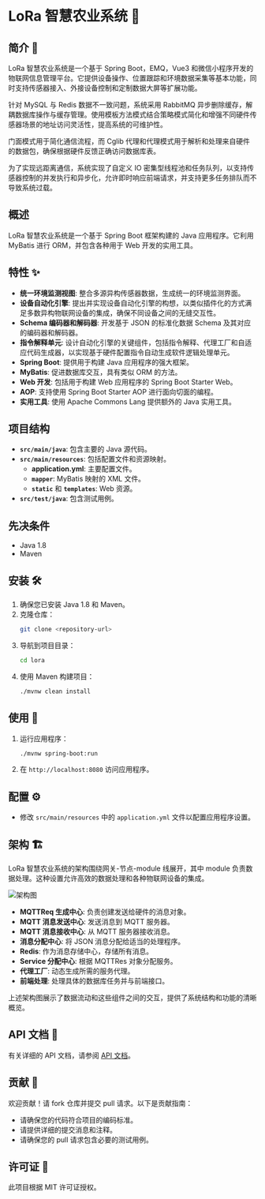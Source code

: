# LoRa 智慧农业系统 🌾

## 简介 📘

LoRa 智慧农业系统是一个基于 Spring Boot，EMQ，Vue3 和微信小程序开发的物联网信息管理平台。它提供设备操作、位置跟踪和环境数据采集等基本功能，同时支持传感器接入、外接设备控制和定制数据大屏等扩展功能。

针对 MySQL 与 Redis 数据不一致问题，系统采用 RabbitMQ 异步删除缓存，解耦数据库操作与缓存管理。使用模板方法模式结合策略模式简化和增强不同硬件传感器场景的地址访问灵活性，提高系统的可维护性。

门面模式用于简化通信流程，而 Cglib 代理和代理模式用于解析和处理来自硬件的数据包，确保根据硬件反馈正确访问数据库表。

为了实现远距离通信，系统实现了自定义 IO 密集型线程池和任务队列，以支持传感器控制的并发执行和异步化，允许即时响应前端请求，并支持更多任务排队而不导致系统过载。

## 概述

LoRa 智慧农业系统是一个基于 Spring Boot 框架构建的 Java 应用程序。它利用 MyBatis 进行 ORM，并包含各种用于 Web 开发的实用工具。

## 特性 ✨

- **统一环境监测视图**: 整合多源异构传感器数据，生成统一的环境监测界面。
- **设备自动化引擎**: 提出并实现设备自动化引擎的构想，以类似插件化的方式满足多数异构物联网设备的集成，确保不同设备之间的无缝交互性。
- **Schema 编码器和解码器**: 开发基于 JSON 的标准化数据 Schema 及其对应的编码器和解码器。
- **指令解释单元**: 设计自动化引擎的关键组件，包括指令解释、代理工厂和自适应代码生成器，以实现基于硬件配置指令自动生成软件逻辑处理单元。
- **Spring Boot**: 提供用于构建 Java 应用程序的强大框架。
- **MyBatis**: 促进数据库交互，具有类似 ORM 的方法。
- **Web 开发**: 包括用于构建 Web 应用程序的 Spring Boot Starter Web。
- **AOP**: 支持使用 Spring Boot Starter AOP 进行面向切面的编程。
- **实用工具**: 使用 Apache Commons Lang 提供额外的 Java 实用工具。

## 项目结构

- **`src/main/java`**: 包含主要的 Java 源代码。
- **`src/main/resources`**: 包括配置文件和资源映射。
  - **application.yml**: 主要配置文件。
  - **`mapper`**: MyBatis 映射的 XML 文件。
  - **`static`** 和 **`templates`**: Web 资源。
- **`src/test/java`**: 包含测试用例。

## 先决条件

- Java 1.8
- Maven

## 安装 🛠️

1. 确保您已安装 Java 1.8 和 Maven。
2. 克隆仓库：
   ```bash
   git clone <repository-url>
   ```
3. 导航到项目目录：
   ```bash
   cd lora
   ```
4. 使用 Maven 构建项目：
   ```bash
   ./mvnw clean install
   ```

## 使用 🚀

1. 运行应用程序：
   ```bash
   ./mvnw spring-boot:run
   ```
2. 在 `http://localhost:8080` 访问应用程序。

## 配置 ⚙️

- 修改 `src/main/resources` 中的 `application.yml` 文件以配置应用程序设置。

## 架构 🏗️

LoRa 智慧农业系统的架构围绕网关-节点-module 线展开，其中 module 负责数据处理。这种设置允许高效的数据处理和各种物联网设备的集成。

![架构图](path/to/architecture-diagram-zh.png)

- **MQTTReq 生成中心**: 负责创建发送给硬件的消息对象。
- **MQTT 消息发送中心**: 发送消息到 MQTT 服务器。
- **MQTT 消息接收中心**: 从 MQTT 服务器接收消息。
- **消息分配中心**: 将 JSON 消息分配给适当的处理程序。
- **Redis**: 作为消息存储中心，存储所有消息。
- **Service 分配中心**: 根据 MQTTRes 对象分配服务。
- **代理工厂**: 动态生成所需的服务代理。
- **前端处理**: 处理具体的数据库任务并与前端接口。

上述架构图展示了数据流动和这些组件之间的交互，提供了系统结构和功能的清晰概览。

## API 文档 📑

有关详细的 API 文档，请参阅 [API 文档](docs/api.md)。

## 贡献 🤝

欢迎贡献！请 fork 仓库并提交 pull 请求。以下是贡献指南：

- 请确保您的代码符合项目的编码标准。
- 请提供详细的提交消息和注释。
- 请确保您的 pull 请求包含必要的测试用例。

## 许可证 📄

此项目根据 MIT 许可证授权。
